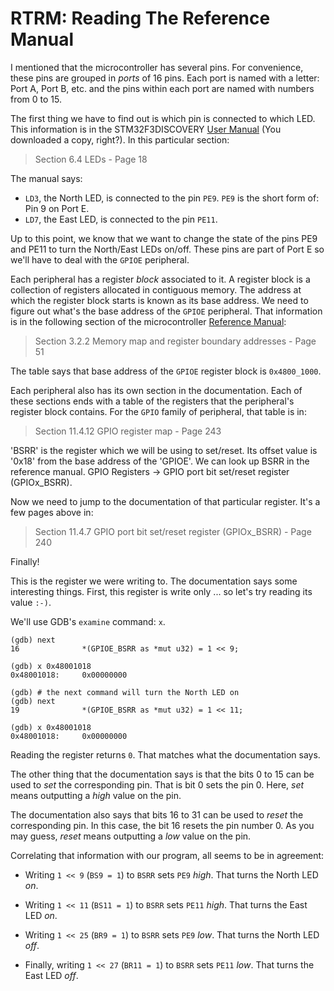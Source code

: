# RTRM: Reading The Reference Manual

I mentioned that the microcontroller has several pins. For convenience, these pins are grouped in
*ports* of 16 pins. Each port is named with a letter: Port A, Port B, etc. and the pins within each
port are named with numbers from 0 to 15.

The first thing we have to find out is which pin is connected to which LED. This information is in
the STM32F3DISCOVERY [User Manual] (You downloaded a copy, right?). In this particular section:

[User Manual]: http://www.st.com/resource/en/user_manual/dm00063382.pdf

> Section 6.4 LEDs - Page 18

The manual says:

- `LD3`, the North LED, is connected to the pin `PE9`. `PE9` is the short form of: Pin 9 on Port E.
- `LD7`, the East LED, is connected to the pin `PE11`.

Up to this point, we know that we want to change the state of the pins PE9 and PE11 to turn the
North/East LEDs on/off. These pins are part of Port E so we'll have to deal with the `GPIOE`
peripheral.

Each peripheral has a register *block* associated to it. A register block is a collection of
registers allocated in contiguous memory. The address at which the register block starts is known as
its base address. We need to figure out what's the base address of the `GPIOE` peripheral. That
information is in the following section of the microcontroller [Reference Manual]:

[Reference Manual]: http://www.st.com/resource/en/reference_manual/dm00043574.pdf

> Section 3.2.2 Memory map and register boundary addresses - Page 51

The table says that base address of the `GPIOE` register block is `0x4800_1000`.

Each peripheral also has its own section in the documentation. Each of these sections ends with a
table of the registers that the peripheral's register block contains. For the `GPIO` family of
peripheral, that table is in:

> Section 11.4.12 GPIO register map - Page 243

'BSRR' is the register which we will be using to set/reset. Its offset value is '0x18' from the base address 
of the 'GPIOE'. We can look up BSRR in the reference manual. 
GPIO Registers -> GPIO port bit set/reset register (GPIOx_BSRR).

Now we need to jump to the documentation of that particular register. It's a few pages above in:

> Section 11.4.7 GPIO port bit set/reset register (GPIOx_BSRR) - Page 240

Finally!

This is the register we were writing to. The documentation says some interesting things. First, this
register is write only ... so let's try reading its value `:-)`.

We'll use GDB's `examine` command: `x`.

```
(gdb) next
16              *(GPIOE_BSRR as *mut u32) = 1 << 9;

(gdb) x 0x48001018
0x48001018:     0x00000000

(gdb) # the next command will turn the North LED on
(gdb) next
19              *(GPIOE_BSRR as *mut u32) = 1 << 11;

(gdb) x 0x48001018
0x48001018:     0x00000000
```

Reading the register returns `0`. That matches what the documentation says.

The other thing that the documentation says is that the bits 0 to 15 can be used to *set* the
corresponding pin. That is bit 0 sets the pin 0. Here, *set* means outputting a *high* value on
the pin.

The documentation also says that bits 16 to 31 can be used to *reset* the corresponding pin. In this
case, the bit 16 resets the pin number 0. As you may guess, *reset* means outputting a *low* value
on the pin.

Correlating that information with our program, all seems to be in agreement:

- Writing `1 << 9` (`BS9 = 1`)  to `BSRR`  sets `PE9` *high*. That turns the North LED *on*.

- Writing `1 << 11` (`BS11 = 1`) to `BSRR` sets `PE11` *high*. That turns the East LED *on*.

- Writing `1 << 25` (`BR9 = 1`) to `BSRR` sets `PE9` *low*. That turns the North LED *off*.

- Finally, writing `1 << 27` (`BR11 = 1`) to `BSRR` sets `PE11` *low*. That turns the East LED *off*.
